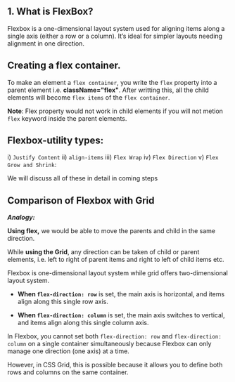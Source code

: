## 1. What is FlexBox?

Flexbox is a one-dimensional layout system used for aligning items along a single axis (either a row or a column). It’s ideal for simpler layouts needing alignment in one direction.

## Creating a flex container.

To make an element a `flex container`, you write the `flex` property into a parent element i.e. **className="flex"**. After writting this, all the child elements will become `flex items` of the `flex container`.

**Note**: Flex property would not work in child elements if you will not metion `flex` keyword inside the parent elements.

## Flexbox-utility types:

i) `Justify Content`
ii) `align-items`
iii) `Flex Wrap`
iv) `Flex Direction`
v) `Flex Grow and Shrink`:

We will discuss all of these in detail in coming steps

## Comparison of Flexbox with Grid

**_Analogy:_**

**Using flex,** we would be able to move the parents and child in the same direction.

While **using the Grid**, any direction can be taken of child or parent elements, i.e. left to right of parent items and right to left of child items etc.

Flexbox is one-dimensional layout system while grid offers two-dimensional layout system.

- **When `flex-direction: row`** is set, the main axis is horizontal, and items align along this single row axis.

- **When `flex-direction: column`** is set, the main axis switches to vertical, and items align along this single column axis.

In Flexbox, you cannot set both `flex-direction: row` and `flex-direction: column` on a single container simultaneously because Flexbox can only manage one direction (one axis) at a time.

However, in CSS Grid, this is possible because it allows you to define both rows and columns on the same container.

